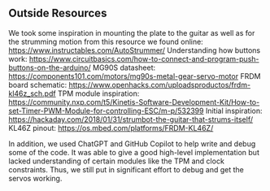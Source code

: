 ## Outside Resources 
We took some inspiration in mounting the plate to the guitar as well as for the strumming motion from this resource we found online: https://www.instructables.com/AutoStrummer/
Understanding how buttons work: https://www.circuitbasics.com/how-to-connect-and-program-push-buttons-on-the-arduino/
MG90S datasheet: https://components101.com/motors/mg90s-metal-gear-servo-motor
FRDM board schematic: https://www.openhacks.com/uploadsproductos/frdm-kl46z_sch.pdf
TPM module inspiration: https://community.nxp.com/t5/Kinetis-Software-Development-Kit/How-to-set-Timer-PWM-Module-for-controlling-ESC/m-p/532399
Initial inspiration: https://hackaday.com/2018/01/31/strumbot-the-guitar-that-strums-itself/ 
KL46Z pinout: https://os.mbed.com/platforms/FRDM-KL46Z/

In addition, we used ChatGPT and GitHub Copilot to help write and debug some of the code. It was able to give a good high-level implementation but lacked understanding of certain modules like the TPM and clock constraints. Thus, we still put in significant effort to debug and get the servos working. 